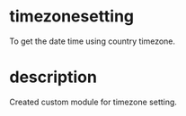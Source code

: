 # timezonesetting
To get the date time using country timezone.

# description
Created custom module for timezone setting.
